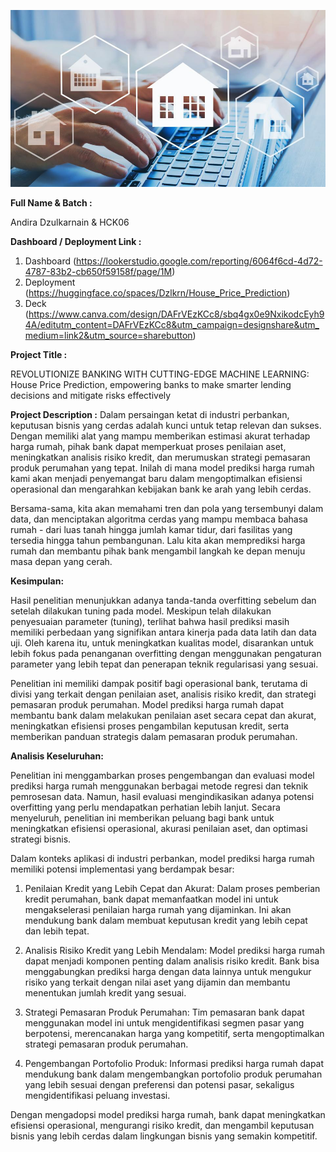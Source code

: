 ![pict](housing_predictions.jpg)

**Full Name & Batch :**

Andira Dzulkarnain & HCK06

**Dashboard / Deployment Link :**

1. Dashboard (https://lookerstudio.google.com/reporting/6064f6cd-4d72-4787-83b2-cb650f59158f/page/1M)
2. Deployment (https://huggingface.co/spaces/Dzlkrn/House_Price_Prediction)
3. Deck (https://www.canva.com/design/DAFrVEzKCc8/sbq4gx0e9NxikodcEyh94A/editutm_content=DAFrVEzKCc8&utm_campaign=designshare&utm_medium=link2&utm_source=sharebutton)

**Project Title :**

REVOLUTIONIZE BANKING WITH CUTTING-EDGE MACHINE LEARNING: 
House Price Prediction, empowering banks to make smarter lending decisions and mitigate risks effectively

**Project Description :**
Dalam persaingan ketat di industri perbankan, keputusan bisnis yang cerdas adalah kunci untuk tetap relevan dan sukses. Dengan memiliki alat yang mampu memberikan estimasi akurat terhadap harga rumah, pihak bank dapat memperkuat proses penilaian aset, meningkatkan analisis risiko kredit, dan merumuskan strategi pemasaran produk perumahan yang tepat. Inilah di mana model prediksi harga rumah kami akan menjadi penyemangat baru dalam mengoptimalkan efisiensi operasional dan mengarahkan kebijakan bank ke arah yang lebih cerdas.

Bersama-sama, kita akan memahami tren dan pola yang tersembunyi dalam data, dan menciptakan algoritma cerdas yang mampu membaca bahasa rumah - dari luas tanah hingga jumlah kamar tidur, dari fasilitas yang tersedia hingga tahun pembangunan. Lalu kita akan memprediksi harga rumah dan membantu pihak bank mengambil langkah ke depan menuju masa depan yang cerah.

**Kesimpulan:**

Hasil penelitian menunjukkan adanya tanda-tanda overfitting sebelum dan setelah dilakukan tuning pada model. Meskipun telah dilakukan penyesuaian parameter (tuning), terlihat bahwa hasil prediksi masih memiliki perbedaan yang signifikan antara kinerja pada data latih dan data uji. Oleh karena itu, untuk meningkatkan kualitas model, disarankan untuk lebih fokus pada penanganan overfitting dengan menggunakan pengaturan parameter yang lebih tepat dan penerapan teknik regularisasi yang sesuai.

Penelitian ini memiliki dampak positif bagi operasional bank, terutama di divisi yang terkait dengan penilaian aset, analisis risiko kredit, dan strategi pemasaran produk perumahan. Model prediksi harga rumah dapat membantu bank dalam melakukan penilaian aset secara cepat dan akurat, meningkatkan efisiensi proses pengambilan keputusan kredit, serta memberikan panduan strategis dalam pemasaran produk perumahan.

**Analisis Keseluruhan:**

Penelitian ini menggambarkan proses pengembangan dan evaluasi model prediksi harga rumah menggunakan berbagai metode regresi dan teknik pemrosesan data. Namun, hasil evaluasi mengindikasikan adanya potensi overfitting yang perlu mendapatkan perhatian lebih lanjut. Secara menyeluruh, penelitian ini memberikan peluang bagi bank untuk meningkatkan efisiensi operasional, akurasi penilaian aset, dan optimasi strategi bisnis.

Dalam konteks aplikasi di industri perbankan, model prediksi harga rumah memiliki potensi implementasi yang berdampak besar:

1. Penilaian Kredit yang Lebih Cepat dan Akurat: Dalam proses pemberian kredit perumahan, bank dapat memanfaatkan model ini untuk mengakselerasi penilaian harga rumah yang dijaminkan. Ini akan mendukung bank dalam membuat keputusan kredit yang lebih cepat dan lebih tepat.

2. Analisis Risiko Kredit yang Lebih Mendalam: Model prediksi harga rumah dapat menjadi komponen penting dalam analisis risiko kredit. Bank bisa menggabungkan prediksi harga dengan data lainnya untuk mengukur risiko yang terkait dengan nilai aset yang dijamin dan membantu menentukan jumlah kredit yang sesuai.

3. Strategi Pemasaran Produk Perumahan: Tim pemasaran bank dapat menggunakan model ini untuk mengidentifikasi segmen pasar yang berpotensi, merencanakan harga yang kompetitif, serta mengoptimalkan strategi pemasaran produk perumahan.

4. Pengembangan Portofolio Produk: Informasi prediksi harga rumah dapat mendukung bank dalam mengembangkan portofolio produk perumahan yang lebih sesuai dengan preferensi dan potensi pasar, sekaligus mengidentifikasi peluang investasi.

Dengan mengadopsi model prediksi harga rumah, bank dapat meningkatkan efisiensi operasional, mengurangi risiko kredit, dan mengambil keputusan bisnis yang lebih cerdas dalam lingkungan bisnis yang semakin kompetitif.
